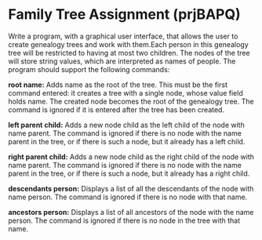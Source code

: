 # Family Tree Assignment (prjBAPQ)
Write a program, with a graphical user interface, that allows the user 
to create genealogy trees and work with them.Each person in this genealogy tree will be 
restricted to having at most two children. The nodes of the tree will store string values, which are interpreted as
names of people. The program should support the following commands:

**root name:** Adds name as the root of the tree. This must be the first command entered: it creates a tree with a single node,
whose value field holds name. The created node becomes the root of the genealogy tree. The command is ignored if it is entered after the tree
has been created.

**left parent child:** Adds a new node child as the left child of the node with name parent. The command is ignored if there is no node with the name parent in the tree,
or if there is such a node, but it already has a left child.

**right parent child:** Adds a new node child as the right child of the node with name parent. The command is ignored if there is no node with the name parent in the tree,
or if there is such a node, but it already has a right child.

**descendants person:** Displays a list of all the descendants of the node with name person. The command is ignored if there is no node with that name.

**ancestors person:** Displays a list of all ancestors of the node with the name person. The command is ignored if there is no node in the tree with that name.